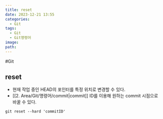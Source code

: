 ```yaml
---
title: reset
date: 2023-12-21 13:55
categories:
  - Git
tags:
  - Git
  - Git명령어
image: 
path:
---
```

#Git

## reset
+ 현재 작업 중인 HEAD의 포인터를 특정 위치로 변경할 수 있다.
+ [[2. Area/Git/명령어/commit|commit]] ID를 이용해 원하는 commit 시점으로 바꿀 수 있다.
```dos
git reset --hard 'commitID'
```

